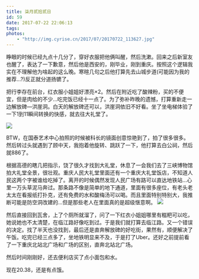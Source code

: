 ```yaml
---
title: 柒月贰拾贰日
id: 59
date: 2017-07-22 22:06:13
tags:
photos:
    - "http://img.cyrise.cn/2017/07/20170722_113627.jpg"
---
```


睁眼的时候已经九点十几分了，穿好衣服把他俩叫醒，然后洗漱。回来之后新室友也醒了，表达了一下歉意，然后他是西安的，刚毕业，刚到重庆。按照这个逻辑我实在不理解他为啥起的这么晚。寒暄几句之后他打算先去山城步道(可能因为我的推荐...?)反正就分道扬镳了。

把行李存在前台，红衣服小姐姐好漂亮×2。然后在附近吃了酸辣粉，买的不便宜，但是肉给的不少...吃完饭已经十一点了。为了弥补昨晚的遗憾，打算重新走一边解放碑—洪崖洞。白天的解放碑还可以，洪崖洞依旧不好看。坐了坐电梯体验了一下1到11瞬间转换的快感，就去往大礼堂了。

![](http://img.cyrise.cn/2017/07/20170722_113627.jpg)


BTW，在国泰艺术中心拍照的时候被科长的镜面创意惊艳到了，拍了很多很多。然后转过头就遇到了顾中天，我抱着他旋转、跳跃了一下，他打算去白公祠，然后就886了。

根据高德的瞎几把指示，饶了很久才找到大礼堂，休息了一会我们去了三峡博物馆拍大礼堂全景，很壮观。重庆人民大礼堂里面还有一个重庆大礼堂饭店，不知道人民这两个字被谁给吃掉了。离开的时候偶然发现人民广场有路可以直达地铁站...心里一万头草泥马奔过。那条路不像是简单的地下通道，里面有很多座位，有老头老太太在看报纸打扑克，还有免费的水和酸梅汤可以喝。而且里面特别特别大，我推断可能是防空洞改建的...但是那些老人在里面真的是超级惬意啊。
![](http://img.cyrise.cn/2017/07/20170722_130017-01.jpg)

然后直接回到瓦舍，上了个厕所就溜了，问了一下红衣小姐姐哪里有糍粑可以吃，她说她也不太清楚，在临江路好像吃到过。于是我们就打算去临江路。又一个错误的决定。找了半天也没找到，最后还是直奔解放碑的好吃街，果然有，顺便解决了午饭。吃完已经三点多了，坐地铁明显来不及，于是打了Uber。还好之前提前看了一下重庆北站北广场和广场的区别，直奔北站北广场。

然后时间刚刚好，还去便利店买了点小面包和水。

现在20.38，还是有点饿。

